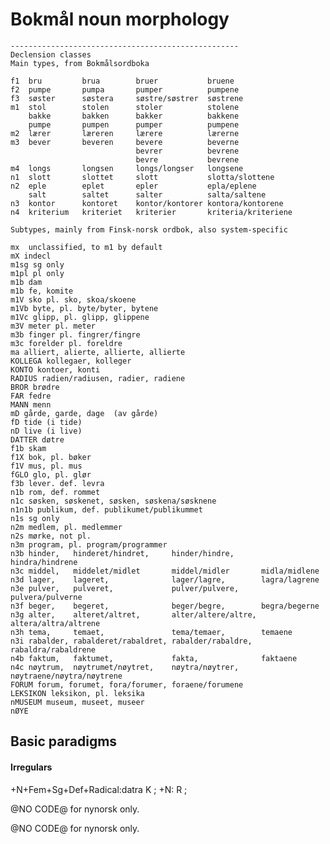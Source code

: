 # Bokmål noun morphology 

    ---------------------------------------------------
    Declension classes
    Main types, from Bokmålsordboka
    
    f1  bru         brua        bruer           bruene
    f2  pumpe       pumpa       pumper          pumpene
    f3  søster      søstera     søstre/søstrer  søstrene
    m1  stol        stolen      stoler          stolene
        bakke       bakken      bakker          bakkene
        pumpe       pumpen      pumper          pumpene
    m2  lærer       læreren     lærere          lærerne
    m3  bever       beveren     bevere          beverne
                                bevrer          bevrene
                                bevre           bevrene
    m4  longs       longsen     longs/longser   longsene
    n1  slott       slottet     slott           slotta/slottene
    n2  eple        eplet       epler           epla/eplene
        salt        saltet      salter          salta/saltene
    n3  kontor      kontoret    kontor/kontorer kontora/kontorene
    n4  kriterium   kriteriet   kriterier       kriteria/kriteriene
    
    Subtypes, mainly from Finsk-norsk ordbok, also system-specific
    
    mx  unclassified, to m1 by default
    mX indecl
    m1sg sg only
    m1pl pl only
    m1b dam
    m1b fe, komite
    m1V sko pl. sko, skoa/skoene
    m1Vb byte, pl. byte/byter, bytene
    m1Vc glipp, pl. glipp, glippene
    m3V meter pl. meter
    m3b finger pl. fingrer/fingre
    m3c forelder pl. foreldre
    ma alliert, alierte, allierte, allierte
    KOLLEGA kollegaer, kolleger
    KONTO kontoer, konti
    RADIUS radien/radiusen, radier, radiene
    BROR brødre
    FAR fedre
    MANN menn
    mD gårde, garde, dage  (av gårde)
    fD tide (i tide)
    nD live (i live)
    DATTER døtre
    f1b skam
    f1X bok, pl. bøker
    f1V mus, pl. mus
    fGLO glo, pl. glør
    f3b lever. def. levra
    n1b rom, def. rommet
    n1c søsken, søskenet, søsken, søskena/søsknene
    n1n1b publikum, def. publikumet/publikummet
    n1s sg only
    n2m medlem, pl. medlemmer
    n2s mørke, not pl.
    n3m program, pl. program/programmer
    n3b hinder,   hinderet/hindret,     hinder/hindre,      hindra/hindrene
    n3c middel,   middelet/midlet       middel/midler       midla/midlene
    n3d lager,    lageret,              lager/lagre,        lagra/lagrene
    n3e pulver,   pulveret,             pulver/pulvere,     pulvera/pulverne
    n3f beger,    begeret,              beger/begre,        begra/begerne
    n3g alter,    alteret/altret,       alter/altere/altre, altera/altra/altrene
    n3h tema,     temaet,               tema/temaer,        temaene
    n3i rabalder, rabalderet/rabaldret, rabalder/rabaldre,  rabaldra/rabaldrene
    n4b faktum,   faktumet,             fakta,              faktaene
    n4c nøytrum,  nøytrumet/nøytret,    nøytra/nøytrer,     nøytraene/nøytra/nøytrene
    FORUM forum, forumet, fora/forumer, foraene/forumene
    LEKSIKON leksikon, pl. leksika
    nMUSEUM museum, museet, museer
    nØYE



## Basic paradigms








































#### Irregulars





























  +N+Fem+Sg+Def+Radical:datra    K ;
                     +N:         R ;

























































@NO CODE@ for nynorsk only.

@NO CODE@ for nynorsk only.















